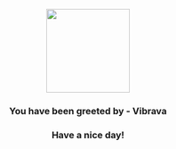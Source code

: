 <p align="center">
            <img src="https://raw.githubusercontent.com/PokeAPI/sprites/master/sprites/pokemon/329.png" width="150" height="150">
          </p>
          <h3 align="center">You have been greeted by - <b>Vibrava</b></h3>
          <h3 align="center">Have a nice day!</h3>
        